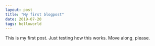 ```yaml
---
layout: post
title: "My first blogpost"
date: 2019-07-20
tags: helloworld
---
```


This is my first post. Just testing how this works. Move along, please.
